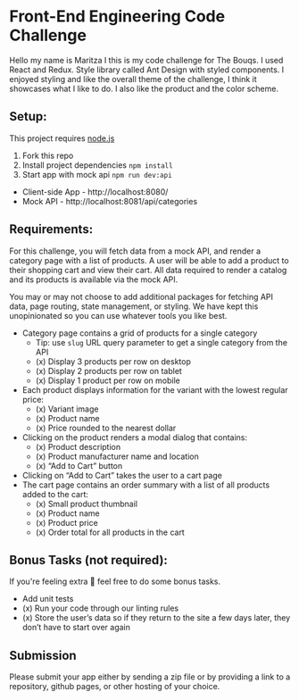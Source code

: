 # Front-End Engineering Code Challenge

Hello my name is Maritza I this is my code challenge for The Bouqs. I used React and Redux. 
Style library called Ant Design with styled components. 
I enjoyed styling and like the overall theme of the challenge, I think it showcases what I like to do. 
I also like the product and the color scheme. 

## Setup:
This project requires [node.js](https://www.npmjs.com/get-npmhttps://www.npmjs.com/get-npm)
1. Fork this repo
2. Install project dependencies `npm install`
3. Start app with mock api `npm run dev:api` 
  - Client-side App - http://localhost:8080/
  - Mock API - http://localhost:8081/api/categories


## Requirements:
For this challenge, you will fetch data from a mock API, and render a category page with a list of products. A user will be able to add a product to their shopping cart and view their cart. All data required to render a catalog and its products is available via the mock API. 

You may or may not choose to add additional packages for fetching API data, page routing, state management, or styling. We have kept this unopinionated so you can use whatever tools you like best.
- Category page contains a grid of products for a single category
    - Tip: use `slug` URL query parameter to get a single category from the API
    - (x) Display 3 products per row on desktop
    - (x) Display 2 products per row on tablet
    - (x) Display 1 product per row on mobile
- Each product displays information for the variant with the lowest regular price:
    - (x) Variant image
    - (x) Product name
    - (x) Price rounded to the nearest dollar
- Clicking on the product renders a modal dialog that contains:
    - (x) Product description
    - (x) Product manufacturer name and location
    - (x) “Add to Cart” button
- Clicking on “Add to Cart” takes the user to a cart page
- The cart page contains an order summary with a list of all products added to the cart:
    - (x) Small product thumbnail
    - (x) Product name
    - (x) Product price
    - (x) Order total for all products in the cart

## Bonus Tasks (not required):
If you're feeling extra 💪 feel free to do some bonus tasks.
- Add unit tests
- (x) Run your code through our linting rules
- (x) Store the user’s data so if they return to the site a few days later, they don’t have to start over again 

## Submission
Please submit your app either by sending a zip file or by providing a link to a repository, github pages, or other hosting of your choice.
